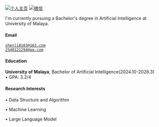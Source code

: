 [![个人主页](https://img.shields.io/badge/个人主页-github-blue?logo=github)](https://github.com/SHEN-pixel)
[![微信](https://img.shields.io/badge/微信-QR-brightgreen?logo=wechat)](static/assets/img/wechat.png)

I'm currently pursuing a Bachelor's degree in Artificial Intelligence at University of Malaya.

#### Email  
<code>shenli8103@163.com</code>  
<code>2540121294@qq.com</code>

#### Education  
**University of Malaya**, Bachelor of Artificial Intelligence(2024.10-2028.3)  
• GPA: 3.2/4




#### Research Interests  
• Data Structure and Algorithm

• Machine Learning

• Large Language Model